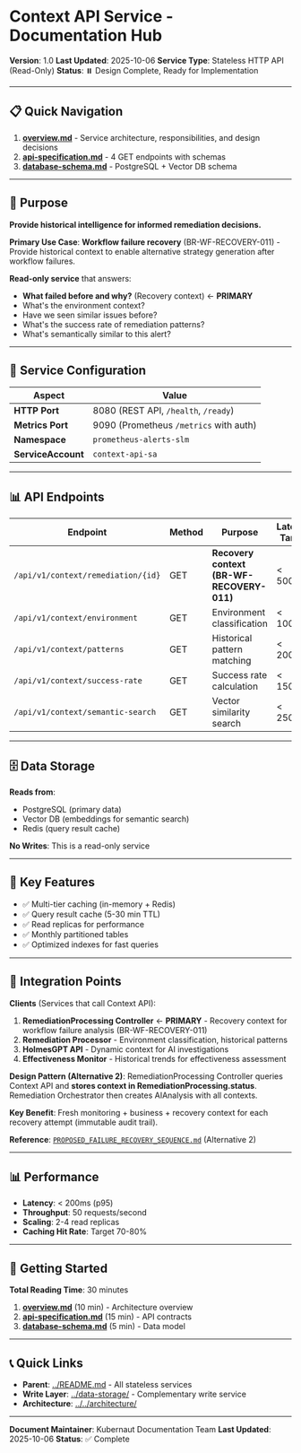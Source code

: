# Context API Service - Documentation Hub

**Version**: 1.0
**Last Updated**: 2025-10-06
**Service Type**: Stateless HTTP API (Read-Only)
**Status**: ⏸️ Design Complete, Ready for Implementation

---

## 📋 Quick Navigation

1. **[overview.md](./overview.md)** - Service architecture, responsibilities, and design decisions
2. **[api-specification.md](./api-specification.md)** - 4 GET endpoints with schemas
3. **[database-schema.md](./database-schema.md)** - PostgreSQL + Vector DB schema

---

## 🎯 Purpose

**Provide historical intelligence for informed remediation decisions.**

**Primary Use Case**: **Workflow failure recovery** (BR-WF-RECOVERY-011) - Provide historical context to enable alternative strategy generation after workflow failures.

**Read-only service** that answers:
- **What failed before and why?** (Recovery context) ← **PRIMARY**
- What's the environment context?
- Have we seen similar issues before?
- What's the success rate of remediation patterns?
- What's semantically similar to this alert?

---

## 🔌 Service Configuration

| Aspect | Value |
|--------|-------|
| **HTTP Port** | 8080 (REST API, `/health`, `/ready`) |
| **Metrics Port** | 9090 (Prometheus `/metrics` with auth) |
| **Namespace** | `prometheus-alerts-slm` |
| **ServiceAccount** | `context-api-sa` |

---

## 📊 API Endpoints

| Endpoint | Method | Purpose | Latency Target |
|----------|--------|---------|----------------|
| `/api/v1/context/remediation/{id}` | GET | **Recovery context (BR-WF-RECOVERY-011)** | < 500ms |
| `/api/v1/context/environment` | GET | Environment classification | < 100ms |
| `/api/v1/context/patterns` | GET | Historical pattern matching | < 200ms |
| `/api/v1/context/success-rate` | GET | Success rate calculation | < 150ms |
| `/api/v1/context/semantic-search` | GET | Vector similarity search | < 250ms |

---

## 🗄️ Data Storage

**Reads from**:
- PostgreSQL (primary data)
- Vector DB (embeddings for semantic search)
- Redis (query result cache)

**No Writes**: This is a read-only service

---

## 🎯 Key Features

- ✅ Multi-tier caching (in-memory + Redis)
- ✅ Query result cache (5-30 min TTL)
- ✅ Read replicas for performance
- ✅ Monthly partitioned tables
- ✅ Optimized indexes for fast queries

---

## 🔗 Integration Points

**Clients** (Services that call Context API):
1. **RemediationProcessing Controller** ← **PRIMARY** - Recovery context for workflow failure analysis (BR-WF-RECOVERY-011)
2. **Remediation Processor** - Environment classification, historical patterns
3. **HolmesGPT API** - Dynamic context for AI investigations
4. **Effectiveness Monitor** - Historical trends for effectiveness assessment

**Design Pattern (Alternative 2)**: RemediationProcessing Controller queries Context API and **stores context in RemediationProcessing.status**. Remediation Orchestrator then creates AIAnalysis with all contexts.

**Key Benefit**: Fresh monitoring + business + recovery context for each recovery attempt (immutable audit trail).

**Reference**: [`PROPOSED_FAILURE_RECOVERY_SEQUENCE.md`](../../../architecture/PROPOSED_FAILURE_RECOVERY_SEQUENCE.md) (Alternative 2)

---

## 📊 Performance

- **Latency**: < 200ms (p95)
- **Throughput**: 50 requests/second
- **Scaling**: 2-4 read replicas
- **Caching Hit Rate**: Target 70-80%

---

## 🚀 Getting Started

**Total Reading Time**: 30 minutes

1. **[overview.md](./overview.md)** (10 min) - Architecture overview
2. **[api-specification.md](./api-specification.md)** (15 min) - API contracts
3. **[database-schema.md](./database-schema.md)** (5 min) - Data model

---

## 📞 Quick Links

- **Parent**: [../README.md](../README.md) - All stateless services
- **Write Layer**: [../data-storage/](../data-storage/) - Complementary write service
- **Architecture**: [../../architecture/](../../architecture/)

---

**Document Maintainer**: Kubernaut Documentation Team
**Last Updated**: 2025-10-06
**Status**: ✅ Complete

